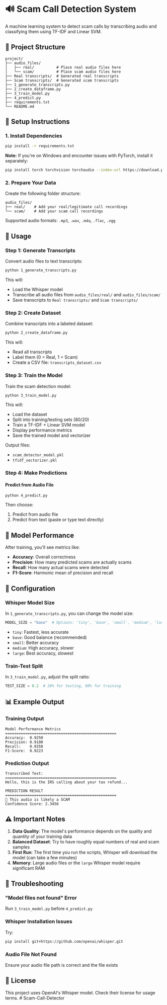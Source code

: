 # 🔊 Scam Call Detection System

A machine learning system to detect scam calls by transcribing audio and classifying them using TF-IDF and Linear SVM.

## 📁 Project Structure

```
project/
├── audio_files/
│   ├── real/          # Place real audio files here
│   └── scam/          # Place scam audio files here
├── Real transcripts/  # Generated real transcripts
├── Scam transcripts/  # Generated scam transcripts
├── 1_generate_transcripts.py
├── 2_create_dataframe.py
├── 3_train_model.py
├── 4_predict.py
├── requirements.txt
└── README.md
```

## 🚀 Setup Instructions

### 1. Install Dependencies

```bash
pip install -r requirements.txt
```

**Note:** If you're on Windows and encounter issues with PyTorch, install it separately:
```bash
pip install torch torchvision torchaudio --index-url https://download.pytorch.org/whl/cpu
```

### 2. Prepare Your Data

Create the following folder structure:
```
audio_files/
├── real/    # Add your real/legitimate call recordings
└── scam/    # Add your scam call recordings
```

Supported audio formats: `.mp3`, `.wav`, `.m4a`, `.flac`, `.ogg`

## 📝 Usage

### Step 1: Generate Transcripts

Convert audio files to text transcripts:

```bash
python 1_generate_transcripts.py
```

This will:
- Load the Whisper model
- Transcribe all audio files from `audio_files/real/` and `audio_files/scam/`
- Save transcripts to `Real transcripts/` and `Scam transcripts/`

### Step 2: Create Dataset

Combine transcripts into a labeled dataset:

```bash
python 2_create_dataframe.py
```

This will:
- Read all transcripts
- Label them (0 = Real, 1 = Scam)
- Create a CSV file: `transcripts_dataset.csv`

### Step 3: Train the Model

Train the scam detection model:

```bash
python 3_train_model.py
```

This will:
- Load the dataset
- Split into training/testing sets (80/20)
- Train a TF-IDF + Linear SVM model
- Display performance metrics
- Save the trained model and vectorizer

Output files:
- `scam_detector_model.pkl`
- `tfidf_vectorizer.pkl`

### Step 4: Make Predictions

#### Predict from Audio File

```bash
python 4_predict.py 
```

Then choose:
1. Predict from audio file
2. Predict from text (paste or type text directly)

## 🎯 Model Performance

After training, you'll see metrics like:
- **Accuracy**: Overall correctness
- **Precision**: How many predicted scams are actually scams
- **Recall**: How many actual scams were detected
- **F1-Score**: Harmonic mean of precision and recall

## 🔧 Configuration

### Whisper Model Size

In `1_generate_transcripts.py`, you can change the model size:

```python
MODEL_SIZE = "base"  # Options: 'tiny', 'base', 'small', 'medium', 'large'
```

- `tiny`: Fastest, less accurate
- `base`: Good balance (recommended)
- `small`: Better accuracy
- `medium`: High accuracy, slower
- `large`: Best accuracy, slowest

### Train-Test Split

In `3_train_model.py`, adjust the split ratio:

```python
TEST_SIZE = 0.2  # 20% for testing, 80% for training
```

## 📊 Example Output

### Training Output
```
Model Performance Metrics
==================================================
Accuracy:  0.9250
Precision: 0.9100
Recall:    0.9350
F1-Score:  0.9223
```

### Prediction Output
```
Transcribed Text:
==================================================
Hello, this is the IRS calling about your tax refund...

PREDICTION RESULT
==================================================
🚨 This audio is likely a SCAM
Confidence Score: 2.3456
```

## ⚠️ Important Notes

1. **Data Quality**: The model's performance depends on the quality and quantity of your training data
2. **Balanced Dataset**: Try to have roughly equal numbers of real and scam samples
3. **First Run**: The first time you run the scripts, Whisper will download the model (can take a few minutes)
4. **Memory**: Large audio files or the `large` Whisper model require significant RAM

## 🐛 Troubleshooting

### "Model files not found" Error
Run `3_train_model.py` before `4_predict.py`

### Whisper Installation Issues
Try:
```bash
pip install git+https://github.com/openai/whisper.git
```

### Audio File Not Found
Ensure your audio file path is correct and the file exists

## 📄 License

This project uses OpenAI's Whisper model. Check their license for usage terms.
#   S c a m - C a l l - D e t e c t o r  
 